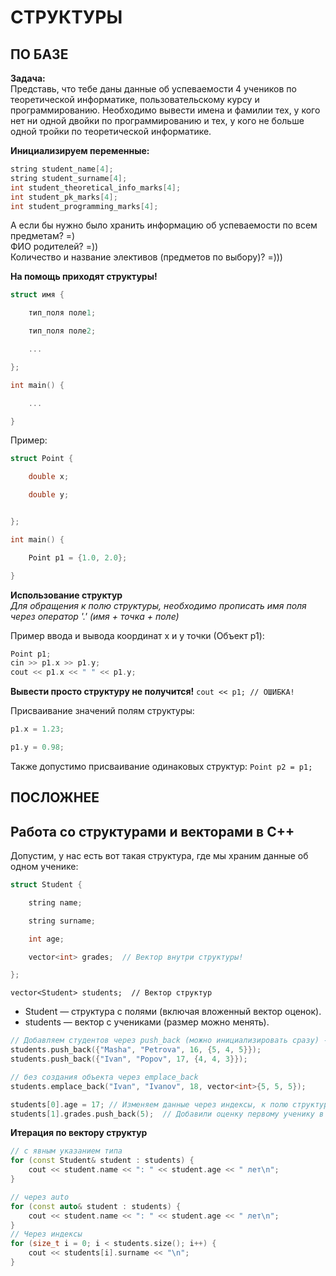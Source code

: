 # СТРУКТУРЫ

## ПО БАЗЕ

**Задача:**  
Представь, что тебе даны данные об успеваемости 4 учеников по теоретической информатике, пользовательскому курсу и программированию.
Необходимо вывести имена и фамилии тех, у кого нет ни одной двойки по программированию и тех, у кого не больше одной тройки по теоретической информатике.

**Инициализируем переменные:**  
```cpp
string student_name[4];
string student_surname[4];
int student_theoretical_info_marks[4];
int student_pk_marks[4];
int student_programming_marks[4];
```

А если бы нужно было хранить информацию об успеваемости по всем предметам? =)  
ФИО родителей? =))  
Количество и название элективов (предметов по выбору)? =)))  

**На помощь приходят структуры!**  

```cpp
struct имя {

    тип_поля поле1;

    тип_поля поле2;

    ...

};

int main() {

    ...

}
```
Пример:
```cpp
struct Point {

    double x;

    double y;


};

int main() {

    Point p1 = {1.0, 2.0};

}
```

**Использование структур**  
*Для обращения к полю структуры, необходимо прописать имя поля через оператор '.' (имя + точка + поле)*

Пример ввода и вывода координат x и y точки (Объект p1):

```cpp
Point p1;
cin >> p1.x >> p1.y;
cout << p1.x << " " << p1.y;
```
**Вывести просто структуру не получится!**
`cout << p1; // ОШИБКА!`

Присваивание значений полям структуры:
```cpp
p1.x = 1.23;

p1.y = 0.98;
```
Также допустимо присваивание одинаковых структур:
`Point p2 = p1;`

## ПОСЛОЖНЕЕ
## Работа со структурами и векторами в C++
Допустим,  у нас есть вот такая структура, где  мы храним данные об одном ученике:  
``` cpp
struct Student {

    string name;

    string surname;

    int age;

    vector<int> grades;  // Вектор внутри структуры!

};
```
`vector<Student> students;  // Вектор структур`
- Student — структура с полями (включая вложенный вектор оценок).
- students — вектор с учениками (размер можно менять).

```cpp
// Добавляем студентов через push_back (можно инициализировать сразу) - создается объект перед записыванием его в структуру
students.push_back({"Masha", "Petrova", 16, {5, 4, 5}});
students.push_back({"Ivan", "Popov", 17, {4, 4, 3}});

// без создания объекта через emplace_back
students.emplace_back("Ivan", "Ivanov", 18, vector<int>{5, 5, 5});

students[0].age = 17; // Изменяем данные через индексы, к полю структуры обращаемся через точку
students[1].grades.push_back(5);  // Добавили оценку первому ученику в вектор оценок внутри структуры
```
**Итерация по вектору структур**
```cpp
// с явным указанием типа
for (const Student& student : students) {
    cout << student.name << ": " << student.age << " лет\n";
}

// через auto
for (const auto& student : students) {
    cout << student.name << ": " << student.age << " лет\n";
}
// Через индексы
for (size_t i = 0; i < students.size(); i++) {
    cout << students[i].surname << "\n";
}
```
